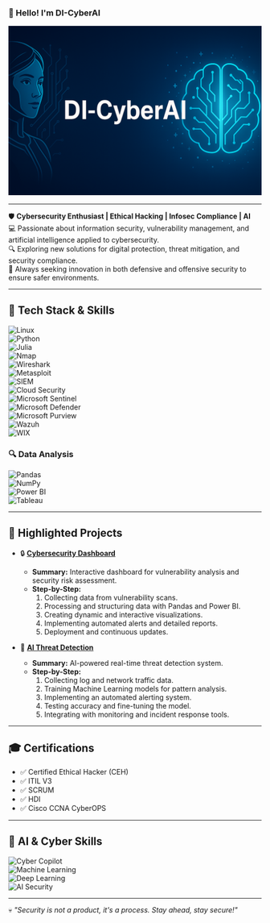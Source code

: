 ### 💾 Hello! I'm **DI-CyberAI**  

![Banner](https://github.com/DI-CyberAI/DI-CyberAI/blob/main/banner.png)  

---  

🛡️ **Cybersecurity Enthusiast | Ethical Hacking | Infosec Compliance | AI**  
💻 Passionate about information security, vulnerability management, and artificial intelligence applied to cybersecurity.  
🔍 Exploring new solutions for digital protection, threat mitigation, and security compliance.  
🚀 Always seeking innovation in both defensive and offensive security to ensure safer environments.  

---  

## 🚀 **Tech Stack & Skills**  
![Linux](https://img.shields.io/badge/Linux-000?style=for-the-badge&logo=linux&logoColor=white)  
![Python](https://img.shields.io/badge/Python-3776AB?style=for-the-badge&logo=python&logoColor=white)  
![Julia](https://img.shields.io/badge/Julia-9558B2?style=for-the-badge&logo=julia&logoColor=white)  
![Nmap](https://img.shields.io/badge/Nmap-004080?style=for-the-badge&logo=nmap&logoColor=white)  
![Wireshark](https://img.shields.io/badge/Wireshark-1679A7?style=for-the-badge&logo=wireshark&logoColor=white)  
![Metasploit](https://img.shields.io/badge/Metasploit-003C7B?style=for-the-badge&logo=metasploit&logoColor=white)  
![SIEM](https://img.shields.io/badge/SIEM-0088CC?style=for-the-badge&logo=siem&logoColor=white)  
![Cloud Security](https://img.shields.io/badge/Cloud%20Security-FF6F00?style=for-the-badge&logo=google-cloud&logoColor=white)  
![Microsoft Sentinel](https://img.shields.io/badge/Microsoft%20Sentinel-5C2D91?style=for-the-badge&logo=microsoft&logoColor=white)  
![Microsoft Defender](https://img.shields.io/badge/Microsoft%20Defender-0078D4?style=for-the-badge&logo=microsoft&logoColor=white)  
![Microsoft Purview](https://img.shields.io/badge/Microsoft%20Purview-005A9E?style=for-the-badge&logo=microsoft&logoColor=white)  
![Wazuh](https://img.shields.io/badge/Wazuh-EE0000?style=for-the-badge&logo=wazuh&logoColor=white)  
![WIX](https://img.shields.io/badge/WIX-FAAD00?style=for-the-badge&logo=wix&logoColor=black)  

### 🔍 **Data Analysis**  
![Pandas](https://img.shields.io/badge/Pandas-150458?style=for-the-badge&logo=pandas&logoColor=white)  
![NumPy](https://img.shields.io/badge/NumPy-013243?style=for-the-badge&logo=numpy&logoColor=white)  
![Power BI](https://img.shields.io/badge/Power%20BI-F2C811?style=for-the-badge&logo=powerbi&logoColor=black)  
![Tableau](https://img.shields.io/badge/Tableau-E97627?style=for-the-badge&logo=tableau&logoColor=white)  
  
---  

## 📂 **Highlighted Projects**  
- 🔒 **[Cybersecurity Dashboard](https://github.com/DI-Cyber/cybersecurity-dashboard)**  
  - **Summary:** Interactive dashboard for vulnerability analysis and security risk assessment.  
  - **Step-by-Step:**  
    1. Collecting data from vulnerability scans.  
    2. Processing and structuring data with Pandas and Power BI.  
    3. Creating dynamic and interactive visualizations.  
    4. Implementing automated alerts and detailed reports.  
    5. Deployment and continuous updates.  

- 🤖 **[AI Threat Detection](https://github.com/DI-Cyber/ai-threat-detection)**  
  - **Summary:** AI-powered real-time threat detection system.  
  - **Step-by-Step:**  
    1. Collecting log and network traffic data.  
    2. Training Machine Learning models for pattern analysis.  
    3. Implementing an automated alerting system.  
    4. Testing accuracy and fine-tuning the model.  
    5. Integrating with monitoring and incident response tools.  
  
---  

## 🎓 **Certifications**  
- ✅ Certified Ethical Hacker (CEH)  
- ✅ ITIL V3  
- ✅ SCRUM  
- ✅ HDI  
- ✅ Cisco CCNA CyberOPS  

---  

## 🤖 **AI & Cyber Skills**  
![Cyber Copilot](https://img.shields.io/badge/Cyber%20Copilot-5A5A5A?style=for-the-badge&logo=microsoft&logoColor=white)  
![Machine Learning](https://img.shields.io/badge/Machine%20Learning-00ADEF?style=for-the-badge&logo=python&logoColor=white)  
![Deep Learning](https://img.shields.io/badge/Deep%20Learning-FF6F00?style=for-the-badge&logo=pytorch&logoColor=white)  
![AI Security](https://img.shields.io/badge/AI%20Security-5C2D91?style=for-the-badge&logo=artificial-intelligence&logoColor=white)  

---  

💀 *"Security is not a product, it's a process. Stay ahead, stay secure!"*
